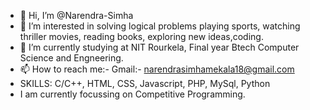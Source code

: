 - 👋 Hi, I’m @Narendra-Simha
- 👀 I’m interested in solving logical problems playing sports, watching thriller movies, reading books, exploring new ideas,coding.
- 🌱 I’m currently studying at NIT Rourkela, Final year Btech Computer Science and Engneering.
- 📫 How to reach me:- Gmail:- narendrasimhamekala18@gmail.com
- SKILLS: C/C++, HTML, CSS, Javascript, PHP, MySql, Python
- I am currently focussing on Competitive Programming.

<!---
Narendra-Simha/Narendra-Simha is a ✨ special ✨ repository because its `README.md` (this file) appears on your GitHub profile.
You can click the Preview link to take a look at your changes.
--->
